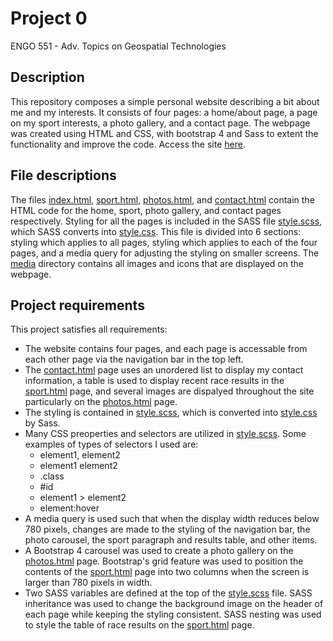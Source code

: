 # Project 0

ENGO 551 - Adv. Topics on Geospatial Technologies

## Description

This repository composes a simple personal website describing a bit about me and my interests.  It consists of four pages: a home/about page, a page on my sport interests, a photo gallery, and a contact page.  The webpage was created using HTML and CSS, with bootstrap 4 and Sass to extent the functionality and improve the code. Access the site [here](https://adamreidsmith.github.io/ENGO651-project0/).

## File descriptions

The files [index.html](./index.html), [sport.html](./sport.html), [photos.html](./photos.html), and [contact.html](./contact.html) contain the HTML code for the home, sport, photo gallery, and contact pages respectively.  Styling for all the pages is included in the SASS file [style.scss](./style.scss), which SASS converts into [style.css](./style.css).  This file is divided into 6 sections: styling which applies to all pages, styling which applies to each of the four pages, and a media query for adjusting the styling on smaller screens.  The [media](./media) directory contains all images and icons that are displayed on the webpage.

## Project requirements

This project satisfies all requirements:
* The website contains four pages, and each page is accessable from each other page via the navigation bar in the top left.
* The [contact.html](./contact.html) page uses an unordered list to display my contact information, a table is used to display recent race results in the [sport.html](./sport.html) page, and several images are dispalyed throughout the site particularly on the [photos.html](./photos.html) page.
* The styling is contained in [style.scss](./style.scss), which is converted into [style.css](./style.css) by Sass.
* Many CSS preoperties and selectors are utilized in [style.scss](./style.scss). Some examples of types of selectors I used are:
    * element1, element2
    * element1 element2
    * .class
    * #id
    * element1 > element2
    * element:hover
* A media query is used such that when the display width reduces below 780 pixels, changes are made to the styling of the navigation bar, the photo carousel, the sport paragraph and results table, and other items.
* A Bootstrap 4 carousel was used to create a photo gallery on the [photos.html](./photos.html) page.  Bootstrap's grid feature was used to position the contents of the [sport.html](./sport.html) page into two columns when the screen is larger than 780 pixels in width.
* Two SASS variables are defined at the top of the [style.scss](./style.scss) file.  SASS inheritance was used to change the background image on the header of each page while keeping the styling consistent.  SASS nesting was used to style the table of race results on the [sport.html](./sport.html) page.